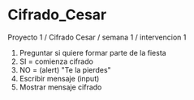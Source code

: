 # Cifrado_Cesar
Proyecto 1 / Cifrado Cesar / semana 1 / intervencion 1

1. Preguntar si quiere formar parte de la fiesta
2. SI = comienza cifrado
3. NO = (alert) "Te la pierdes"
4. Escribir mensaje (input)
5. Mostrar mensaje cifrado
